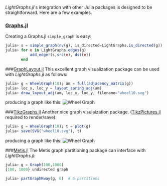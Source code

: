*LightGraphs.jl*'s integration with other Julia packages is designed to be straightforward. Here are a few examples.

### [Graphs.jl](http://github.com/JuliaLang/Graphs.jl)
Creating a Graphs.jl `simple_graph` is easy:
```julia
julia> s = simple_graph(nv(g), is_directed=LightGraphs.is_directed(g))
julia> for e in LightGraphs.edges(g)
           add_edge!(s,src(e), dst(e))
       end
```

###[GraphLayout.jl](https://github.com/IainNZ/GraphLayout.jl)
This excellent graph visualization package can be used with *LightGraphs.jl*
as follows:

```julia
julia> g = WheelGraph(10); am = full(adjacency_matrix(g))
julia> loc_x, loc_y = layout_spring_adj(am)
julia> draw_layout_adj(am, loc_x, loc_y, filename="wheel10.svg")
```
producing a graph like this:
![Wheel Graph](https://cloud.githubusercontent.com/assets/941359/8960521/35582c1e-35c5-11e5-82d7-cd641dff424c.png)

###[TikzGraphs.jl](https://github.com/sisl/TikzGraphs.jl)
Another nice graph visulaization package. ([TikzPictures.jl](https://github.com/sisl/TikzPictures.jl)
required to render/save):
```julia
julia> g = WheelGraph(10); t = plot(g)
julia> save(SVG("wheel10.svg"), t)
```
producing a graph like this:
![Wheel Graph](https://cloud.githubusercontent.com/assets/941359/8960499/17f703c0-35c5-11e5-935e-044be51bc531.png)

###[Metis.jl](https://github.com/JuliaSparse/Metis.jl)
The Metis graph partitioning package can interface with *LightGraphs.jl*:

```julia
julia> g = Graph(100,1000)
{100, 1000} undirected graph

julia> partGraphKway(g, 6)  # 6 partitions
```
